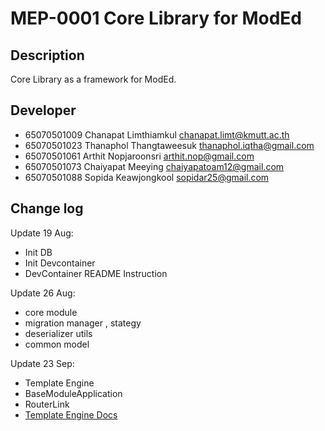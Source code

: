# MEP-0001 Core Library for ModEd

## Description

Core Library as a framework for ModEd.

## Developer

- 65070501009 Chanapat Limthiamkul chanapat.limt@kmutt.ac.th
- 65070501023 Thanaphol Thangtaweesuk thanaphol.iqtha@gmail.com
- 65070501061 Arthit Nopjaroonsri arthit.nop@gmail.com
- 65070501073 Chaiyapat Meeying chaiyapatoam12@gmail.com
- 65070501088 Sopida Keawjongkool sopidar25@gmail.com


## Change log

Update 19 Aug:
- Init DB
- Init Devcontainer
- DevContainer README Instruction

Update 26 Aug:
- core module
- migration manager , stategy
- deserializer utils
- common model 

Update 23 Sep:
- Template Engine
- BaseModuleApplication
- RouterLink
- [Template Engine Docs](../../ModEd/core/Template-Engine-Quick-Reference.md)